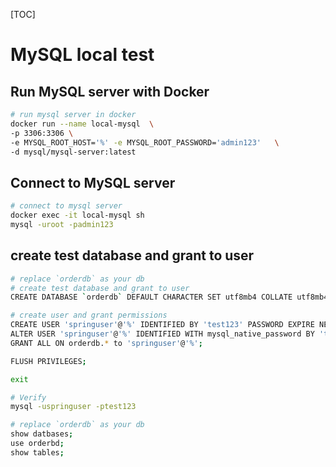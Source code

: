 [TOC]

# MySQL local test


## Run MySQL server with Docker

```bash
# run mysql server in docker
docker run --name local-mysql  \
-p 3306:3306 \
-e MYSQL_ROOT_HOST='%' -e MYSQL_ROOT_PASSWORD='admin123'   \
-d mysql/mysql-server:latest
```

## Connect to MySQL server

```bash
# connect to mysql server 
docker exec -it local-mysql sh 
mysql -uroot -padmin123
```

## create test database and grant to user

```bash
# replace `orderdb` as your db
# create test database and grant to user
CREATE DATABASE `orderdb` DEFAULT CHARACTER SET utf8mb4 COLLATE utf8mb4_unicode_ci;

# create user and grant permissions
CREATE USER 'springuser'@'%' IDENTIFIED BY 'test123' PASSWORD EXPIRE NEVER;
ALTER USER 'springuser'@'%' IDENTIFIED WITH mysql_native_password BY 'test123';
GRANT ALL ON orderdb.* to 'springuser'@'%';

FLUSH PRIVILEGES;

exit

# Verify
mysql -uspringuser -ptest123

# replace `orderdb` as your db
show datbases;
use orderbd;
show tables;

```


